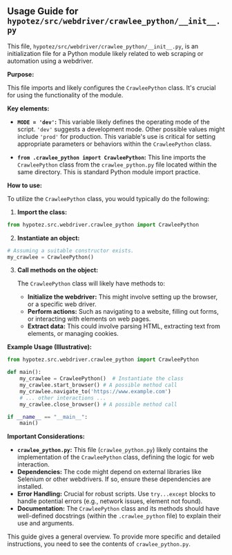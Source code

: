 ## Usage Guide for `hypotez/src/webdriver/crawlee_python/__init__.py`

This file, `hypotez/src/webdriver/crawlee_python/__init__.py`, is an initialization file for a Python module likely related to web scraping or automation using a webdriver.

**Purpose:**

This file imports and likely configures the `CrawleePython` class.  It's crucial for using the functionality of the module.


**Key elements:**

* **`MODE = 'dev'`:** This variable likely defines the operating mode of the script.  `'dev'` suggests a development mode.  Other possible values might include `'prod'` for production.  This variable's use is critical for setting appropriate parameters or behaviors within the `CrawleePython` class.

* **`from .crawlee_python import CrawleePython`:** This line imports the `CrawleePython` class from the `crawlee_python.py` file located within the same directory. This is standard Python module import practice.


**How to use:**

To utilize the `CrawleePython` class, you would typically do the following:

1. **Import the class:**

```python
from hypotez.src.webdriver.crawlee_python import CrawleePython
```

2. **Instantiate an object:**

```python
# Assuming a suitable constructor exists.
my_crawlee = CrawleePython()
```

3. **Call methods on the object:**

   The `CrawleePython` class will likely have methods to:

   * **Initialize the webdriver:**  This might involve setting up the browser, or a specific web driver.
   * **Perform actions:** Such as navigating to a website, filling out forms, or interacting with elements on web pages.
   * **Extract data:** This could involve parsing HTML, extracting text from elements, or managing cookies.


**Example Usage (Illustrative):**

```python
from hypotez.src.webdriver.crawlee_python import CrawleePython

def main():
    my_crawlee = CrawleePython()  # Instantiate the class
    my_crawlee.start_browser() # A possible method call
    my_crawlee.navigate_to('https://www.example.com')
    # ... other interactions ...
    my_crawlee.close_browser() # A possible method call

if __name__ == "__main__":
    main()

```

**Important Considerations:**

* **`crawlee_python.py`:** This file (`crawlee_python.py`) likely contains the implementation of the `CrawleePython` class, defining the logic for web interaction.
* **Dependencies:** The code might depend on external libraries like Selenium or other webdrivers.  If so, ensure these dependencies are installed.
* **Error Handling:**  Crucial for robust scripts.  Use `try...except` blocks to handle potential errors (e.g., network issues, element not found).
* **Documentation:** The `CrawleePython` class and its methods should have well-defined docstrings (within the `.crawlee_python` file) to explain their use and arguments.


This guide gives a general overview.  To provide more specific and detailed instructions, you need to see the contents of `crawlee_python.py`.
